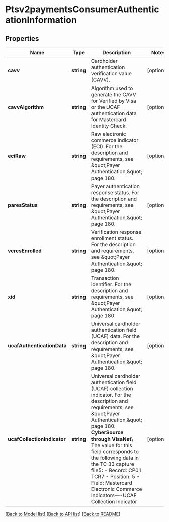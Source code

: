 # Ptsv2paymentsConsumerAuthenticationInformation

## Properties
Name | Type | Description | Notes
------------ | ------------- | ------------- | -------------
**cavv** | **string** | Cardholder authentication verification value (CAVV). | [optional] 
**cavvAlgorithm** | **string** | Algorithm used to generate the CAVV for Verified by Visa or the UCAF authentication data for Mastercard Identity Check. | [optional] 
**eciRaw** | **string** | Raw electronic commerce indicator (ECI). For the description and requirements, see \&quot;Payer Authentication,\&quot; page 180. | [optional] 
**paresStatus** | **string** | Payer authentication response status. For the description and requirements, see \&quot;Payer Authentication,\&quot; page 180. | [optional] 
**veresEnrolled** | **string** | Verification response enrollment status. For the description and requirements, see \&quot;Payer Authentication,\&quot; page 180. | [optional] 
**xid** | **string** | Transaction identifier. For the description and requirements, see \&quot;Payer Authentication,\&quot; page 180. | [optional] 
**ucafAuthenticationData** | **string** | Universal cardholder authentication field (UCAF) data.  For the description and requirements, see \&quot;Payer Authentication,\&quot; page 180. | [optional] 
**ucafCollectionIndicator** | **string** | Universal cardholder authentication field (UCAF) collection indicator.  For the description and requirements, see \&quot;Payer Authentication,\&quot; page 180.  **CyberSource through VisaNet**\\ The value for this field corresponds to the following data in the TC 33 capture file5: - Record: CP01 TCR7 - Position: 5 - Field: Mastercard Electronic Commerce Indicators—-UCAF Collection Indicator | [optional] 

[[Back to Model list]](../README.md#documentation-for-models) [[Back to API list]](../README.md#documentation-for-api-endpoints) [[Back to README]](../README.md)


